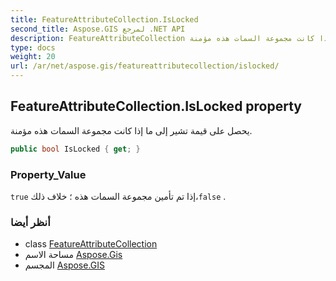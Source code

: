 ```yaml
---
title: FeatureAttributeCollection.IsLocked
second_title: Aspose.GIS لمرجع .NET API
description: FeatureAttributeCollection ملكية. يحصل على قيمة تشير إلى ما إذا كانت مجموعة السمات هذه مؤمنة.
type: docs
weight: 20
url: /ar/net/aspose.gis/featureattributecollection/islocked/
---
```

## FeatureAttributeCollection.IsLocked property

يحصل على قيمة تشير إلى ما إذا كانت مجموعة السمات هذه مؤمنة.

```csharp
public bool IsLocked { get; }
```

### Property_Value

`true` إذا تم تأمين مجموعة السمات هذه ؛ خلاف ذلك،`false` .

### أنظر أيضا

* class [FeatureAttributeCollection](../)
* مساحة الاسم [Aspose.Gis](../../featureattributecollection/)
* المجسم [Aspose.GIS](../../../)


